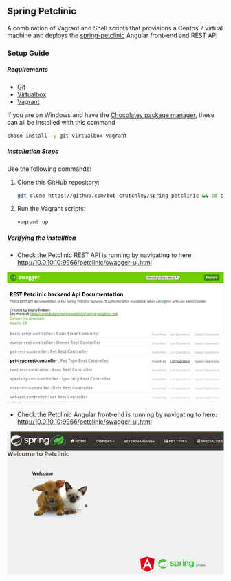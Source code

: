 ## Spring Petclinic
A combination of Vagrant and Shell scripts that provisions a Centos 7 virtual machine and deploys the [spring-petclinic](https://github.com/spring-petclinic) Angular front-end and REST API
### Setup Guide
##### Requirements
- [Git](https://git-scm.com/downloads)
- [Virtualbox](https://www.virtualbox.org/wiki/Downloads)
- [Vagrant](https://www.vagrantup.com/downloads.html)

If you are on Windows and have the [Chocolatey package manager](https://chocolatey.org/), these can all be installed with this command
```bash
choco install -y git virtualbox vagrant
```
##### Installation Steps
Use the following commands:
1. Clone this GitHub repository:
    ```bash
    git clone https://github.com/bob-crutchley/spring-petclinic && cd spring-petclinic
    ```
2. Run the Vagrant scripts:
    ```bash
    vagrant up
    ```
##### Verifying the installtion
- Check the Petclinic REST API is running by navigating to here:
    http://10.0.10.10:9966/petclinic/swagger-ui.html

![REST API](docs/images/rest_api.png)

- Check the Petclinic Angular front-end is running by navigating to here:
    http://10.0.10.10:9966/petclinic/swagger-ui.html

![Angular Front-End](docs/images/angular_front_end.png)

